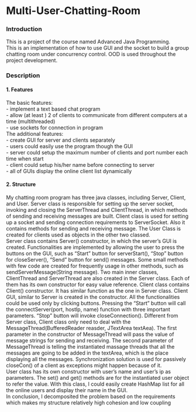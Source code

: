 # Multi-User-Chatting-Room
<h3>Introduction</h3>
This is a project of the course named Advanced Java Programming.<br>  
This is an implementation of how to use GUI and the socket to build a group chatting room under concurrency control.
OOD is used throughout the project development.

<h3>Description</h3>
<h4>1. Features</h4>
The basic features:<br>
- implement a text based chat program<br>
- allow (at least ) 2 of clients to communicate from different computers at a
time (multithreaded)<br>
- use sockets for connection in program<br>
The additional features:<br>
- create GUI for server and clients separately<br>
- users could easily use the program though the GUI<br>
- server could setup the maximum number of clients and port number each
time when start<br>
- client could setup his/her name before connecting to server<br>
- all of GUIs display the online client list dynamically
<h4>2. Structure</h4>
My chatting room program has three java classes, including Server, Client, and
User. Server class is responsible for setting up the server socket, invoking and
closing the ServerThread and ClientThread, in which methods of sending and
receiving messages are built. Client class is used for setting up a socket and
sending connection requirements to ServerSocket. Also it contains methods for
sending and receiving message. The User Class is created for clients used as
objects in the other two classed.<br>
Server class contains Server() constructor, in which the server’s GUI is created.
Functionalities are implemented by allowing the user to press the buttons on the
GUI, such as “Start” button for serverStart(), “Stop” button for closeServer(),
“Send” button for send() messages. Some small methods with few code are created
for frequently usage in other methods, such as sendServerMessage(String
message). Two main inner classes, ClientThread and ServerThread are also created
in the Server class. Each of them has its own constructor for easy value reference.
Client class contains Client() constructor. It has similar function as the one in
Server class. Client GUI, similar to Server is created in the constructor. All the
functionalities could be used only by clicking buttons. Pressing the “Start” button
will call the connectServer(port, hostIp, name) function with three important
parameters. “Stop” button will invoke closeConnection(). Different from Server
class, Client class only need to deal with the MessageThread(BufferedReader
reasder, JTextArea textAea). The first parameter in the constructor of
MessageThread will pass the value of message strings for sending and receiving.
The second parameter of MessageThread is telling the instantiated massage threads
that all the messages are going to be added in the textArea, which is the place
displaying all the messages. Synchronization solution is used for passively
closeCon() of a client as exceptions might happen because of it.<br>
User class has its own constructor with user’s name and user’s ip as parameters.
The set() and get() methods are for the instantiated user object to refer the value.
With this class, I could easily create HashMap list for all the online users and
display their name in the GUI.<br>
In conclusion, I decomposited the problem based on the requirements which makes
my structure relatively high cohesion and low coupling
